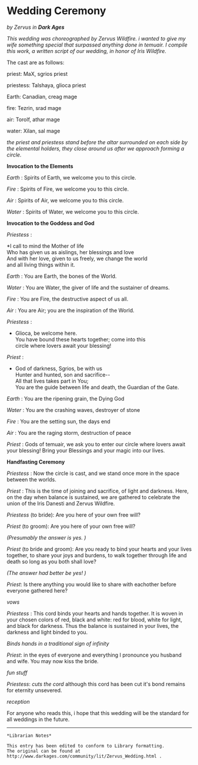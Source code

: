 # Wedding Ceremony

_by Zervus in **Dark Ages**_

_This wedding was choreographed by Zervus Wildfire. i wanted to give my wife
something special that surpassed anything done in temuair. I compile this work,
a written script of our wedding, in honor of Iris Wildfire._

The cast are as follows:

priest: MaX, sgrios priest  

priestess: Talshaya, glioca priest  

Earth: Canadian, creag mage  

fire: Tezrin, srad mage  

air: Torolf, athar mage  

water: Xilan, sal mage  

_the priest and priestess stand before the altar surrounded on each side by the
 elemental holders, they close around us after we approach forming a circle._

**Invocation to the Elements**

_Earth_ : Spirits of Earth, we welcome you to this circle.  

_Fire_ : Spirits of Fire, we welcome you to this circle.  

_Air_ : Spirits of Air, we welcome you to this circle.  

_Water_ : Spirits of Water, we welcome you to this circle.  

**Invocation to the Goddess and God**

_Priestess_ :

*I call to mind the Mother of life   
Who has given us as aislings, her blessings and love  
And with her love, given to us freely, we change the world  
and all living things within it.

_Earth_ : You are Earth, the bones of the World.  

_Water_ : You are Water, the giver of life and the sustainer of dreams.  

_Fire_ : You are Fire, the destructive aspect of us all.  

_Air_ : You are Air; you are the inspiration of the World.  

_Priestess_ :

* Glioca, be welcome here.   
You have bound these hearts together; come into this  
circle where lovers await your blessing!

_Priest_ :

* God of darkness, Sgrios, be with us   
Hunter and hunted, son and sacrifice--  
All that lives takes part in You;  
You are the guide between life and death, the Guardian of the Gate.  

_Earth_ : You are the ripening grain, the Dying God  

_Water_ : You are the crashing waves, destroyer of stone  

_Fire_ : You are the setting sun, the days end  

_Air_ : You are the raging storm, destruction of peace  

_Priest_ : Gods of temuair, we ask you to enter our circle where lovers await
your blessing! Bring your Blessings and your magic into our lives.  

**Handfasting Ceremony**

_Priestess_ : Now the circle is cast, and we stand once more in the space
between the worlds.

_Priest_ : This is the time of joining and sacrifice, of light and darkness.
Here, on the day when balance is sustained, we are gathered to celebrate the
union of the Iris Danesti and Zervus Wildfire.

_Priestess_ (to bride): Are you here of your own free will?

_Priest_ (to groom): Are you here of your own free will?

_(Presumably the answer is yes. )_

_Priest_ (to bride and groom): Are you ready to bind your hearts and your
lives together, to share your joys and burdens, to walk together through life
and death so long as you both shall love?

_(The answer had better be yes! )_

_Priest_: Is there anything you would like to share with eachother before
everyone gathered here?

*vows*

_Priestess_ : This cord binds your hearts and hands together. It is woven in
your chosen colors of red, black and white: red for blood, white for light, and
black for darkness. Thus the balance is sustained in your lives, the darkness
and light binded to you.

*Binds hands in a traditional sign of infinity*

_Priest_: in the eyes of everyone and everything I pronounce you husband and
wife. You may now kiss the bride.

*fun stuff*

_Priestess_: *cuts the cord* although this cord has been cut it's bond remains
for eternity unsevered.

*reception*

For anyone who reads this, i hope that this wedding will be the standard for
all weddings in the future.

***

```
*Librarian Notes*

This entry has been edited to conform to Library formatting.
The original can be found at http://www.darkages.com/community/lit/Zervus_Wedding.html .
```
